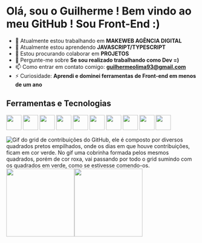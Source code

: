 # Olá, sou o Guilherme ! Bem vindo ao meu GitHub ! Sou Front-End :)

- 🔭 Atualmente estou trabalhando em <strong>MAKEWEB AGÊNCIA DIGITAL</strong>
- 🌱 Atualmente estou aprendendo <strong>JAVASCRIPT/TYPESCRIPT</strong>
- 👯 Estou procurando colaborar em <strong>PROJETOS</strong>
- 💬 Pergunte-me sobre <strong>Se sou realizado trabalhando como Dev =)</strong>
- 📫 Como entrar em contato comigo: <strong>guilhermeolima93@gmail.com</strong>
- ⚡ Curiosidade: <strong>Aprendi e dominei ferramentas de Front-end em menos de um ano</strong>

## Ferramentas e Tecnologias 
<img src="https://cdn.jsdelivr.net/gh/devicons/devicon/icons/html5/html5-original.svg" width="40px" height="40px" /> <img src="https://cdn.jsdelivr.net/gh/devicons/devicon/icons/css3/css3-original.svg" width="40px" height="40px" /> <img src="https://cdn.jsdelivr.net/gh/devicons/devicon/icons/bootstrap/bootstrap-original.svg" width="40px" height="40px" /> <img src="https://cdn.jsdelivr.net/gh/devicons/devicon/icons/javascript/javascript-original.svg" width="40px" height="40px" /> <img src="https://cdn.jsdelivr.net/gh/devicons/devicon/icons/vuejs/vuejs-original.svg" width="40px" height="40px" /> <img src="https://cdn.jsdelivr.net/gh/devicons/devicon/icons/react/react-original.svg" width="40px" height="40px" /> <img src="https://cdn.jsdelivr.net/gh/devicons/devicon/icons/git/git-original.svg" width="40px" height="40px" /> <img src="https://cdn.jsdelivr.net/gh/devicons/devicon/icons/github/github-original.svg" width="40px" height="40px" /> <img src="https://cdn.jsdelivr.net/gh/devicons/devicon/icons/photoshop/photoshop-plain.svg" width="40px" height="40px" /> <img src="https://cdn.jsdelivr.net/gh/devicons/devicon/icons/figma/figma-original.svg" width="40px" height="40px" />


<img src="https://www.alura.com.br/artigos/assets/como-criar-um-readme-para-seu-perfil-github/imagem14.gif" alt="Gif do grid de contribuições do GitHub, ele é composto por diversos quadrados pretos empilhados, onde os dias em que houve contribuições, ficam em cor verde. No gif uma cobrinha formada pelos mesmos quadrados, porém de cor roxa, vai passando por todo o grid sumindo com os quadrados em verde, como se estivesse comendo-os." class="cosmos-image">
  
  
 
 <div><a href="https://github.com/guiolima1993"><img height="180em" src="https://github-readme-stats.vercel.app/api/top-langs/?username=guiolima1993&layout=compact&langs_count=7&theme=dracula"/><img height="180em" src="https://github-readme-stats.vercel.app/api?username=guiolima1993&show_icons=true&theme=dracula&include_all_commits=true&count_private=true"/></div>
